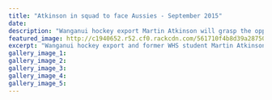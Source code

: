```yaml
---
title: "Atkinson in squad to face Aussies - September 2015"
date: 
description: "Wanganui hockey export Martin Atkinson will grasp the opportunity to join a newly created New Zealand youth team with both hands after his selection in the NZ Futures Under 23 squad to play Australia"
featured_image: http://c1940652.r52.cf0.rackcdn.com/561710f4b8d39a28750005f0/Martin-Atkinson-ex-hockey-26.9.15.jpg
excerpt: "Wanganui hockey export and former WHS student Martin Atkinson will grasp the opportunity to join a newly created New Zealand youth team with both hands after his selection in the NZ Futures Under 23 squad to play Australia in a five-test series in November."
gallery_image_1: 
gallery_image_2: 
gallery_image_3: 
gallery_image_4: 
gallery_image_5: 
---
```

